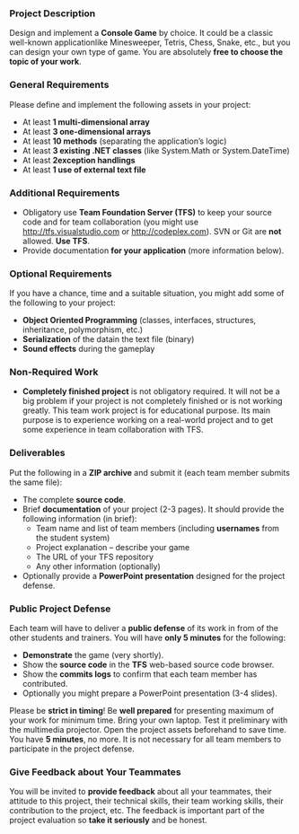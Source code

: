 ### Project Description

Design and implement a **Console Game** by choice. It could be a classic well-known applicationlike Minesweeper, Tetris, Chess, Snake, etc., but you can design your own type of game. You are absolutely **free to choose the topic of your work**.

### General Requirements

Please define and implement the following assets in your project:
* At least **1 multi-dimensional array**
* At least **3 one-dimensional arrays**
* At least **10 methods** (separating the application’s logic)
* At least **3 existing .NET classes** (like System.Math or System.DateTime)
* At least **2exception handlings**
* At least **1 use of external text file**

### Additional Requirements

* Obligatory use **Team Foundation Server (TFS)** to keep your source code and for team collaboration (you might use http://tfs.visualstudio.com or http://codeplex.com). SVN or Git are **not** allowed. **Use TFS**.
* Provide documentation **for your application** (more information below).

### Optional Requirements

If you have a chance, time and a suitable situation, you might add some of the following to your project:
* **Object Oriented Programming** (classes, interfaces, structures, inheritance, polymorphism, etc.)
* **Serialization** of the datain the text file (binary)
* **Sound effects** during the gameplay

### Non-Required Work

* **Completely finished project** is not obligatory required. It will not be a big problem if your project is not completely finished or is not working greatly. This team work project is for educational purpose. Its main purpose is to experience working on a real-world project and to get some experience in team collaboration with TFS. 

### Deliverables

Put the following in a **ZIP archive** and submit it (each team member submits the same file):
* The complete **source code**.
* Brief **documentation** of your project (2-3 pages). It should provide the following information (in brief):
  * Team name and list of team members (including **usernames** from the student system)
  * Project explanation – describe your game
  * The URL of your TFS repository
  * Any other information (optionally)
* Optionally provide a **PowerPoint presentation** designed for the project defense.

### Public Project Defense

Each team will have to deliver a **public defense** of its work in from of the other students and trainers. You will have **only 5 minutes** for the following:
* **Demonstrate** the game (very shortly).
* Show the **source code** in the **TFS** web-based source code browser.
* Show the **commits logs** to confirm that each team member has contributed.
* Optionally you might prepare a PowerPoint presentation (3-4 slides).

Please be **strict in timing**! Be **well prepared** for presenting maximum of your work for minimum time. Bring your own laptop. Test it preliminary with the multimedia projector. Open the project assets beforehand to save time. You have **5 minutes**, no more. It is not necessary for all team members to participate in the project defense.

### Give Feedback about Your Teammates

You will be invited to **provide feedback** about all your teammates, their attitude to this project, their technical skills, their team working skills, their contribution to the project, etc. The feedback is important part of the project evaluation so **take it seriously** and be honest.
